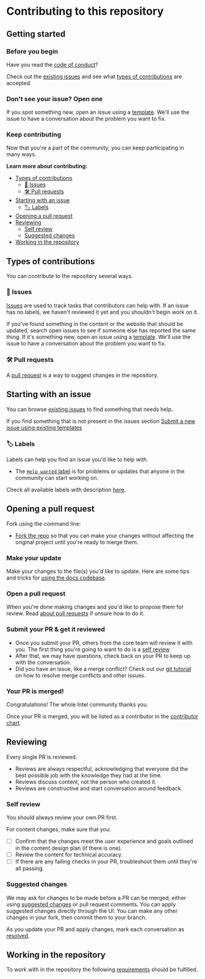 # Contributing to this repository <!-- omit in toc -->

## Getting started <!-- omit in toc -->

### Before you begin

Have you read the [code of conduct](CODE_OF_CONDUCT.md)?

Check out the [existing issues](https://github.com/rfprod/mongo/issues) and see what [types of contributions](#types-of-contributions) are accepted.

### Don't see your issue? Open one

If you spot something new, open an issue using a [template](https://github.com/rfprod/mongo/issues/new/choose). We'll use the issue to have a conversation about the problem you want to fix.

### Keep contributing

Now that you're a part of the community, you can keep participating in many ways.

**Learn more about contributing:**

- [ Types of contributions](#types-of-contributions)
  - [:memo: Issues](#memo-issues)
  - [:hammer_and_wrench: Pull requests](#hammer_and_wrench-pull-requests)
- [Starting with an issue](#starting-with-an-issue)
  - [:label: Labels](#label-labels)
- [Opening a pull request](#opening-a-pull-request)
- [Reviewing](#reviewing)
  - [Self review](#self-review)
  - [Suggested changes](#suggested-changes)
- [Working in the repository](#working-in-the-repository)

## Types of contributions

You can contribute to the repository several ways.

### :memo: Issues

[Issues](https://docs.github.com/en/github/managing-your-work-on-github/about-issues) are used to track tasks that contributors can help with. If an issue has no labels, we haven't reviewed it yet and you shouldn't begin work on it.

If you've found something in the content or the website that should be updated, search open issues to see if someone else has reported the same thing. If it's something new, open an issue using a [template](https://github.com/rfprod/mongo/issues/new/choose). We'll use the issue to have a conversation about the problem you want to fix.

### :hammer_and_wrench: Pull requests

A [pull request](https://docs.github.com/en/github/collaborating-with-issues-and-pull-requests/about-pull-requests) is a way to suggest changes in the repository.

## Starting with an issue

You can browse [existing issues](https://github.com/rfprod/mongo/issues) to find something that needs help.

If you find something that is not present in the issues section [Submit a new issue using existing templates](https://github.com/rfprod/mongo/issues/new/choose)

### :label: Labels

Labels can help you find an issue you'd like to help with.

- The [`Help wanted` label](https://github.com/github/docs/issues?q=is%3Aopen+is%3Aissue+label%3A%22help+wanted%22) is for problems or updates that anyone in the community can start working on.

Check all available labels with description [here](https://github.com/rfprod/mongo/labels).

## Opening a pull request

Fork using the command line:

- [Fork the repo](https://docs.github.com/en/github/getting-started-with-github/fork-a-repo#fork-an-example-repository) so that you can make your changes without affecting the original project until you're ready to merge them.

### Make your update

Make your changes to the file(s) you'd like to update. Here are some tips and tricks for [using the docs codebase](#working-in-the-repository).

### Open a pull request

When you're done making changes and you'd like to propose them for review. Read [about pull requests](https://docs.github.com/en/github/collaborating-with-pull-requests/proposing-changes-to-your-work-with-pull-requests/about-pull-requests) if unsure how to do it.

### Submit your PR & get it reviewed

- Once you submit your PR, others from the core team will review it with you. The first thing you're going to want to do is a [self review](#self-review).
- After that, we may have questions, check back on your PR to keep up with the conversation.
- Did you have an issue, like a merge conflict? Check out our [git tutorial](https://lab.github.com/githubtraining/managing-merge-conflicts) on how to resolve merge conflicts and other issues.

### Your PR is merged!

Congratulations! The whole Intel community thanks you.

Once your PR is merged, you will be listed as a contributor in the [contributor chart](https://github.com/rfprod/mongo/graphs/contributors).

## Reviewing

Every single PR is reviewed.

- Reviews are always respectful, acknowledging that everyone did the best possible job with the knowledge they had at the time.
- Reviews discuss content, not the person who created it.
- Reviews are constructive and start conversation around feedback.

### Self review

You should always review your own PR first.

For content changes, make sure that you:

- [ ] Confirm that the changes meet the user experience and goals outlined in the content design plan (if there is one).
- [ ] Review the content for technical accuracy.
- [ ] If there are any failing checks in your PR, troubleshoot them until they're all passing.

### Suggested changes

We may ask for changes to be made before a PR can be merged, either using [suggested changes](https://docs.github.com/en/github/collaborating-with-issues-and-pull-requests/incorporating-feedback-in-your-pull-request) or pull request comments. You can apply suggested changes directly through the UI. You can make any other changes in your fork, then commit them to your branch.

As you update your PR and apply changes, mark each conversation as [resolved](https://docs.github.com/en/github/collaborating-with-issues-and-pull-requests/commenting-on-a-pull-request#resolving-conversations).

## Working in the repository

To work with in the repository the following [requirements](https://github.com/rfprod/mongo#requirements) should be fulfilled.
